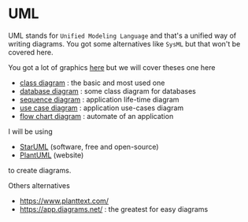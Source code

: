 # UML

UML stands for ``Unified Modeling Language`` and that's
a unified way of writing diagrams. You got some
alternatives like ``SysML`` but that won't be covered here.

You got a lot of graphics [here](https://en.wikipedia.org/wiki/Modeling_language)
but we will cover theses one here

* [class diagram](class/index.md) : the basic and most used one
* [database diagram](db/index.md) : some class diagram for databases
* [sequence diagram](seq/index.md) : application life-time diagram
* [use case diagram](use/index.md) : application use-cases diagram
* [flow chart diagram](flow/index.md) : automate of an application

I will be using

* [StarUML](https://staruml.io/) (software, free and open-source)
* [PlantUML](https://plantuml.com/) (website)

to create diagrams.

Others alternatives

* <https://www.planttext.com/>
* <https://app.diagrams.net/> : the greatest for easy diagrams